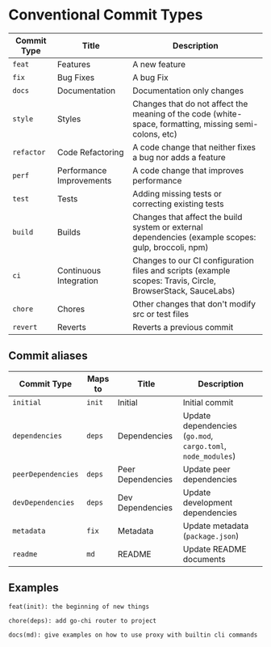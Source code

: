 # Conventional Commit Types

| Commit Type | Title                    | Description                                                                                                 |
|-------------|--------------------------|-------------------------------------------------------------------------------------------------------------|
| `feat`      | Features                 | A new feature                                                                                               |
| `fix`       | Bug Fixes                | A bug Fix                                                                                                   |
| `docs`      | Documentation            | Documentation only changes                                                                                  |
| `style`     | Styles                   | Changes that do not affect the meaning of the code (white-space, formatting, missing semi-colons, etc)      |
| `refactor`  | Code Refactoring         | A code change that neither fixes a bug nor adds a feature                                                   |
| `perf`      | Performance Improvements | A code change that improves performance                                                                     |
| `test`      | Tests                    | Adding missing tests or correcting existing tests                                                           |
| `build`     | Builds                   | Changes that affect the build system or external dependencies (example scopes: gulp, broccoli, npm)         |
| `ci`        | Continuous Integration   | Changes to our CI configuration files and scripts (example scopes: Travis, Circle, BrowserStack, SauceLabs) |
| `chore`     | Chores                   | Other changes that don't modify src or test files                                                           |
| `revert`    | Reverts                  | Reverts a previous commit                                                                                   |

## Commit aliases

| Commit Type        | Maps to | Title             | Description                                                 |
|--------------------|---------|-------------------|-------------------------------------------------------------|
| `initial`          | `init`  | Initial           | Initial commit                                              |
| `dependencies`     | `deps`  | Dependencies      | Update dependencies (`go.mod`, `cargo.toml`, `node_modules`)|
| `peerDependencies` | `deps`  | Peer Dependencies | Update peer dependencies                                    |
| `devDependencies`  | `deps`  | Dev Dependencies  | Update development dependencies                             |
| `metadata`         | `fix`   | Metadata          | Update metadata (`package.json`)                            |
| `readme`           | `md`    | README            | Update README documents                                     |

## Examples

```
feat(init): the beginning of new things
```
```
chore(deps): add go-chi router to project
```
```
docs(md): give examples on how to use proxy with builtin cli commands
```
